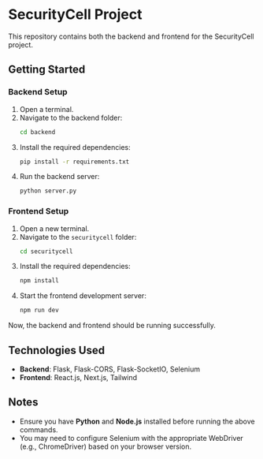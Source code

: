 
# SecurityCell Project

This repository contains both the backend and frontend for the SecurityCell project.

## Getting Started

### Backend Setup

1. Open a terminal.
2. Navigate to the backend folder:
   ```sh
   cd backend
   ```
3. Install the required dependencies:
   ```sh
   pip install -r requirements.txt
   ```
4. Run the backend server:
   ```sh
   python server.py
   ```

### Frontend Setup

1. Open a new terminal.
2. Navigate to the `securitycell` folder:
   ```sh
   cd securitycell
   ```
3. Install the required dependencies:
   ```sh
   npm install
   ```
4. Start the frontend development server:
   ```sh
   npm run dev
   ```

Now, the backend and frontend should be running successfully.

## Technologies Used

- **Backend**: Flask, Flask-CORS, Flask-SocketIO, Selenium
- **Frontend**: React.js, Next.js, Tailwind

## Notes

- Ensure you have **Python** and **Node.js** installed before running the above commands.
- You may need to configure Selenium with the appropriate WebDriver (e.g., ChromeDriver) based on your browser version.
